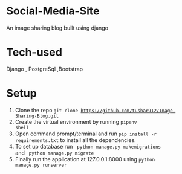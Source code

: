 # Social-Media-Site
An image sharing blog built using django

# Tech-used
Django , PostgreSql ,Bootstrap

# Setup
  1. Clone the repo <code>git clone https://github.com/tushar912/Image-Sharing-Blog.git</code>
  2. Create the virtual environment by running <code>pipenv shell</code>
  3. Open command prompt/terminal and run <code>pip install -r requirements.txt</code> to install all the dependencies.
  4. To set up database run <code> python manage.py makemigrations </code> and <code> python manage.py migrate</code>
  5. Finally run the application at 127.0.0.1:8000 using <code>python manage.py runserver</code>


  





